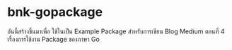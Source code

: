 # bnk-gopackage
อันนี้สร้างขึ้นมาเพื่อ ใช้ในเป็น Example Package สำหรับการเขียน Blog Medium ตอนที่ 4 เรื่องการใช้งาน Package ของภาษา Go
